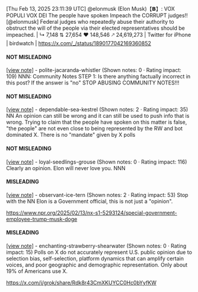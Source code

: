 [Thu Feb 13, 2025 23:11:39 UTC] @elonmusk (Elon Musk)【𝗕】: VOX POPULI VOX DEI The people have spoken Impeach the CORRUPT judges!! [@elonmusk] Federal judges who repeatedly abuse their authority to obstruct the will of the people via their elected representatives should be impeached. | ↳ 7,148 ⇅ 27,654 ♥ 148,546 🡕 24,619,273 | Twitter for iPhone | birdwatch | https://x.com/_/status/1890177042169360852

#### NOT MISLEADING

[[view note]](https://x.com/i/birdwatch/n/1890565423328121024) - polite-jacaranda-whistler (Shown notes: 0 · Rating impact: 109)
NNN:  Community Notes STEP 1:  Is there anything factually incorrect in this post?  If the answer is "no" STOP ABUSING COMMUNITY NOTES!!!

#### NOT MISLEADING

[[view note]](https://x.com/i/birdwatch/n/1890435156915212409) - dependable-sea-kestrel (Shown notes: 2 · Rating impact: 35)
NN
An opinion can still be wrong and it can still be used to push info that is wrong. Trying to claim that the people have spoken on this matter is false, "the people" are not even close to being represented by the RW and bot dominated X. There is no "mandate" given by X polls

#### NOT MISLEADING

[[view note]](https://x.com/i/birdwatch/n/1890214474746872113) - loyal-seedlings-grouse (Shown notes: 0 · Rating impact: 116)
Clearly an opinion. Elon will never love you. NNN

#### MISLEADING

[[view note]](https://x.com/i/birdwatch/n/1890547403515650314) - observant-ice-tern (Shown notes: 2 · Rating impact: 53)
Stop with the NN 
Elon is a Government official, this is not just a  "opinion". 

https://www.npr.org/2025/02/13/nx-s1-5293124/special-government-employee-trump-musk-doge

#### MISLEADING

[[view note]](https://x.com/i/birdwatch/n/1890194614314844185) - enchanting-strawberry-shearwater (Shown notes: 0 · Rating impact: 15)
Polls on X do not accurately represent U.S. public opinion due to selection bias, self-selection, platform dynamics that can amplify certain voices, and poor geographic and demographic representation. Only about 19% of Americans use X. 

https://x.com/i/grok/share/Rdk8r43CmXKUYCC0Hc0bYyfKW
